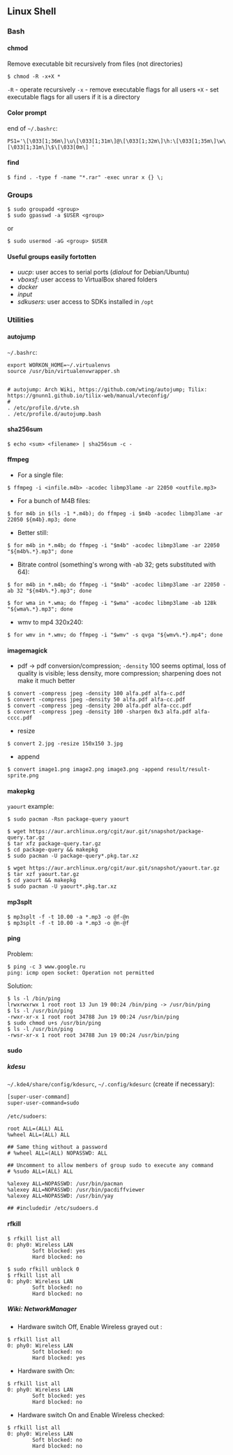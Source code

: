 ## Linux Shell
### Bash

#### chmod

Remove executable bit recursively from files (not directories)

`$ chmod -R -x+X *`

`-R` - operate recursively
`-x` - remove executable flags for all users
`+X` - set executable flags for all users if it is a directory

#### Color prompt

end of `~/.bashrc`:

`PS1='\[\033[1;36m\]\u\[\033[1;31m\]@\[\033[1;32m\]\h:\[\033[1;35m\]\w\[\033[1;31m\]\$\[\033[0m\] '`

#### find

`$ find . -type f -name "*.rar" -exec unrar x {} \;`

### Groups

```
$ sudo groupadd <group>
$ sudo gpasswd -a $USER <group>
```
or
```
$ sudo usermod -aG <group> $USER
```
#### Useful groups easily fortotten
- *uucp*: user acces to serial ports (*dialout* for Debian/Ubuntu)
- *vboxsf*: user access to VirtualBox shared folders
- *docker*
- *input*
- *sdkusers*: user access to SDKs installed in `/opt`

### Utilities
#### autojump
`~/.bashrc`:
```
export WORKON_HOME=~/.virtualenvs
source /usr/bin/virtualenvwrapper.sh


# autojump: Arch Wiki, https://github.com/wting/autojump; Tilix: https://gnunn1.github.io/tilix-web/manual/vteconfig/
#
. /etc/profile.d/vte.sh
. /etc/profile.d/autojump.bash

```
#### sha256sum
```
$ echo <sum> <filename> | sha256sum -c -
```

#### ffmpeg

- For a single file:
```
$ ffmpeg -i <infile.m4b> -acodec libmp3lame -ar 22050 <outfile.mp3>
```
- For a bunch of M4B files:
```
$ for m4b in $(ls -1 *.m4b); do ffmpeg -i $m4b -acodec libmp3lame -ar 22050 ${m4b}.mp3; done
```
- Better still:
```
$ for m4b in *.m4b; do ffmpeg -i "$m4b" -acodec libmp3lame -ar 22050 "${m4b%.*}.mp3"; done
```
- Bitrate control (something's wrong with -ab 32; gets substituted with 64):
```
$ for m4b in *.m4b; do ffmpeg -i "$m4b" -acodec libmp3lame -ar 22050 -ab 32 "${m4b%.*}.mp3"; done

$ for wma in *.wma; do ffmpeg -i "$wma" -acodec libmp3lame -ab 128k "${wma%.*}.mp3"; done
```

- wmv to mp4 320x240:
```
$ for wmv in *.wmv; do ffmpeg -i "$wmv" -s qvga "${wmv%.*}.mp4"; done
```

#### imagemagick
- pdf -> pdf conversion/compression;
`-density` 100 seems optimal, loss of quality is visible;
less density, more compression;
sharpening does not make it much better
```
$ convert -compress jpeg -density 100 alfa.pdf alfa-c.pdf
$ convert -compress jpeg -density 50 alfa.pdf alfa-cc.pdf
$ convert -compress jpeg -density 200 alfa.pdf alfa-ccc.pdf
$ convert -compress jpeg -density 100 -sharpen 0x3 alfa.pdf alfa-cccc.pdf
```
- resize
```
$ convert 2.jpg -resize 150x150 3.jpg
```
- append
```
$ convert image1.png image2.png image3.png -append result/result-sprite.png
```

#### makepkg

`yaourt` example:
```
$ sudo pacman -Rsn package-query yaourt

$ wget https://aur.archlinux.org/cgit/aur.git/snapshot/package-query.tar.gz
$ tar xfz package-query.tar.gz 
$ cd package-query && makepkg
$ sudo pacman -U package-query*.pkg.tar.xz

$ wget https://aur.archlinux.org/cgit/aur.git/snapshot/yaourt.tar.gz
$ tar xzf yaourt.tar.gz
$ cd yaourt && makepkg
$ sudo pacman -U yaourt*.pkg.tar.xz
```

#### mp3splt
```
$ mp3splt -f -t 10.00 -a *.mp3 -o @f-@n
$ mp3splt -f -t 10.00 -a *.mp3 -o @n-@f
```

#### ping

Problem:
```
$ ping -c 3 www.google.ru
ping: icmp open socket: Operation not permitted
```
Solution:
```
$ ls -l /bin/ping 
lrwxrwxrwx 1 root root 13 Jun 19 00:24 /bin/ping -> /usr/bin/ping 
$ ls -l /usr/bin/ping 
-rwxr-xr-x 1 root root 34788 Jun 19 00:24 /usr/bin/ping 
$ sudo chmod u+s /usr/bin/ping
$ ls -l /usr/bin/ping
-rwsr-xr-x 1 root root 34788 Jun 19 00:24 /usr/bin/ping
```

#### sudo

##### kdesu

`~/.kde4/share/config/kdesurc`, `~/.config/kdesurc` (create if necessary):
```
[super-user-command]
super-user-command=sudo
```
`/etc/sudoers`:
```
root ALL=(ALL) ALL
%wheel ALL=(ALL) ALL

## Same thing without a password
# %wheel ALL=(ALL) NOPASSWD: ALL

## Uncomment to allow members of group sudo to execute any command
# %sudo	ALL=(ALL) ALL

%alexey ALL=NOPASSWD: /usr/bin/pacman
%alexey ALL=NOPASSWD: /usr/bin/pacdiffviewer
%alexey ALL=NOPASSWD: /usr/bin/yay

## #includedir /etc/sudoers.d
```

#### rfkill
```
$ rfkill list all
0: phy0: Wireless LAN
        Soft blocked: yes
        Hard blocked: no

$ sudo rfkill unblock 0
$ rfkill list all
0: phy0: Wireless LAN
        Soft blocked: no
        Hard blocked: no
```

##### Wiki: NetworkManager

- Hardware switch Off, Enable Wireless grayed out :
```
$ rfkill list all
0: phy0: Wireless LAN
        Soft blocked: no
        Hard blocked: yes
```
- Hardware swith On:
```
$ rfkill list all
0: phy0: Wireless LAN
        Soft blocked: yes
        Hard blocked: no
```
- Hardware switch On and Enable Wireless checked:
```
$ rfkill list all
0: phy0: Wireless LAN
        Soft blocked: no
        Hard blocked: no
```
